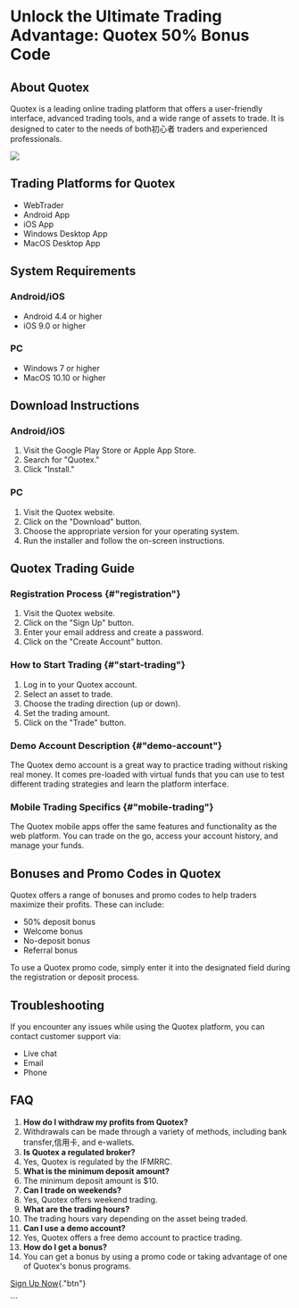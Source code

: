 # Unlock the Ultimate Trading Advantage: Quotex 50% Bonus Code

## About Quotex

Quotex is a leading online trading platform that offers a user-friendly
interface, advanced trading tools, and a wide range of assets to trade.
It is designed to cater to the needs of both初心者 traders and
experienced professionals.

[![](https://static.quotex.io/files/4_en/300_250.jpg)](https://traff.sbs/brokerqxlid)

## Trading Platforms for Quotex

-   WebTrader
-   Android App
-   iOS App
-   Windows Desktop App
-   MacOS Desktop App

## System Requirements

### Android/iOS

-   Android 4.4 or higher
-   iOS 9.0 or higher

### PC

-   Windows 7 or higher
-   MacOS 10.10 or higher

## Download Instructions

### Android/iOS

1.  Visit the Google Play Store or Apple App Store.
2.  Search for "Quotex."
3.  Click "Install."

### PC

1.  Visit the Quotex website.
2.  Click on the "Download" button.
3.  Choose the appropriate version for your operating system.
4.  Run the installer and follow the on-screen instructions.

## Quotex Trading Guide

### Registration Process {#"registration"}

1.  Visit the Quotex website.
2.  Click on the "Sign Up" button.
3.  Enter your email address and create a password.
4.  Click on the "Create Account" button.

### How to Start Trading {#"start-trading"}

1.  Log in to your Quotex account.
2.  Select an asset to trade.
3.  Choose the trading direction (up or down).
4.  Set the trading amount.
5.  Click on the "Trade" button.

### Demo Account Description {#"demo-account"}

The Quotex demo account is a great way to practice trading without
risking real money. It comes pre-loaded with virtual funds that you can
use to test different trading strategies and learn the platform
interface.

### Mobile Trading Specifics {#"mobile-trading"}

The Quotex mobile apps offer the same features and functionality as the
web platform. You can trade on the go, access your account history, and
manage your funds.

## Bonuses and Promo Codes in Quotex

Quotex offers a range of bonuses and promo codes to help traders
maximize their profits. These can include:

-   50% deposit bonus
-   Welcome bonus
-   No-deposit bonus
-   Referral bonus

To use a Quotex promo code, simply enter it into the designated field
during the registration or deposit process.

## Troubleshooting

If you encounter any issues while using the Quotex platform, you can
contact customer support via:

-   Live chat
-   Email
-   Phone

## FAQ

1.  **How do I withdraw my profits from Quotex?**
2.  Withdrawals can be made through a variety of methods, including bank
    transfer,信用卡, and e-wallets.
3.  **Is Quotex a regulated broker?**
4.  Yes, Quotex is regulated by the IFMRRC.
5.  **What is the minimum deposit amount?**
6.  The minimum deposit amount is \$10.
7.  **Can I trade on weekends?**
8.  Yes, Quotex offers weekend trading.
9.  **What are the trading hours?**
10. The trading hours vary depending on the asset being traded.
11. **Can I use a demo account?**
12. Yes, Quotex offers a free demo account to practice trading.
13. **How do I get a bonus?**
14. You can get a bonus by using a promo code or taking advantage of one
    of Quotex\'s bonus programs.

[Sign Up Now](\%22https://traff.sbs/brokerqxsignup\%22){."btn"}

\`\`\`

